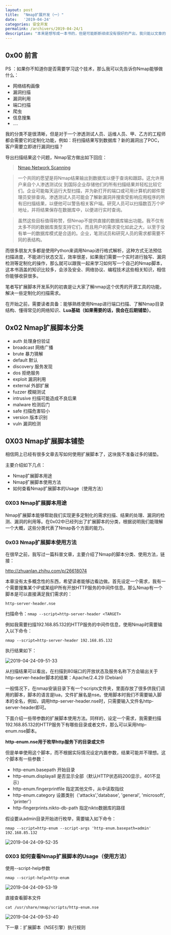 ```yaml
---
layout: post
title:  "Nmap扩展开发（一）"
date:   '2019-04-24'
categories: 安全开发
permalink: /archivers/2019-04-24/1
description: "本来是想写成一本书的，但是可能断断续续没有很好的产出，我只能以文章的形式分享出来了，希望我的研究成果能够给大家带来便利。—— 作者：倾旋"
---
```


## 0x00 前言

PS ：如果你不知道你是否需要学习这个技术，那么我可以先告诉你Nmap能够做什么：

- 网络结构画像
- 漏洞扫描
- 漏洞利用
- 端口扫描
- 爬虫
- 信息搜集
- ....


我的分类不是很清晰，但是对于一个渗透测试人员、运维人员、甲、乙方的工程师都会需要它的定制化功能，例如：将扫描结果写到数据库？新的漏洞出了POC，客户需要立即进行漏洞扫描？

导出扫描结果这个问题，Nmap官方做出如下回应：


> [Nmap Network Scanning](https://link.zhihu.com/?target=https%3A//nmap.org/book/output-formats-output-to-database.html)

> 一个共同的愿望是将Nmap结果输出到数据库以便于查询和跟踪。这允许用户来自个人渗透测试仪 到国际企业存储他们的所有扫描结果并轻松比较它们。企业可能每天运行大型扫描，并为新打开的端口或可用计算机的邮件管理员安排查询。渗透测试人员可能会了解新漏洞并搜索受影响应用程序的所有旧扫描结果，以便他可以警告相关客户端。研究人员可以扫描数百万个IP地址，并将结果保存在数据库中，以便进行实时查询。

> 虽然这些目标值得称赞，但Nmap不提供直接的数据库输出功能。我不仅有太多不同的数据库类型支持它们，而且用户的需求变化如此之大，以至于没有单一的数据库模式是合适的。企业，笔测试员和研究人员的需求都需要不同的表结构。



而很多朋友大多都是使用Python来调用Nmap进行格式解析，这种方式无法预估扫描进度，不能进行状态交互，效率很差，如果我们需要一个实时进行独写、漏洞检测等定制化的操作，那么就可以跟我一起来学习如何写一个自己的Nmap脚本，这本书涵盖的知识比较多，会涉及安全、网络协议、编程技术这些相关知识，相信你能够收获很多。

笔者写扩展脚本开发系列的初衷是让大家了解nmap这个优秀的开源工具的功能，解决一些定制化的扫描需求。

在开始之前，需要读者具备：能够熟练使用Nmap进行端口扫描、了解Nmap目录结构、懂得常见的网络知识、**Lua基础（如果需要的话，我会在后期铺垫）**。

## 0x02 Nmap扩展脚本分类

* auth	处理身份验证
* broadcast 网络广播
* brute	暴力猜解
* default	默认
* discovery	服务发现
* dos	拒绝服务
* exploit	漏洞利用
* external	外部扩展
* fuzzer	模糊测试
* intrusive	扫描可能造成不良后果
* malware	检测后门
* safe	扫描危害较小
* version	版本识别
* vuln 漏洞检测

## 0X03 Nmap扩展脚本铺垫

相信网上已经有很多文章去写如何使用扩展脚本了，这块我不准备过多的铺垫。

主要介绍如下几点：

* Nmap扩展脚本用途
* Nmap扩展脚本使用方法
* 如何查看Nmap扩展脚本的Usage（使用方法）


### 0X03 Nmap扩展脚本用途

Nmap扩展脚本能够帮助我们实现更多定制化的需求扫描、结果的处理、漏洞的检测、漏洞的利用等。在0x02中已经列出了扩展脚本的分类，根据说明我们能理解一个大概，这些分类代表了Nmap各个方面的能力。

### 0x03 Nmap扩展脚本使用方法

在很早之前，我写过一篇科普文章，主要介绍了Nmap的脚本分类、使用方法，链接：

http://zhuanlan.zhihu.com/p/26618074

本章没有太多概念性的东西，希望读者能够边看边做。首先设定一个需求，我有一个需要搜集某个IP或某组IP所有开放HTTP服务的中间件信息。那么Nmap有一个脚本是可以直接满足我们需求的：

`http-server-header.nse`

扫描命令：`nmap --script=http-server-header <TARGET>`

例如我需要扫描192.168.85.132的HTTP服务的中间件信息，使用Nmap时需要输入以下命令：

`nmap --script=http-server-header 192.168.85.132`

执行结果如下：

![2019-04-24-09-51-33](https://rvn0xsy.oss-cn-shanghai.aliyuncs.com/db99a742aa12877dc9461564c924787e.png)

从扫描结果可以看出，在扫描到80端口的开放状态及服务名称下方会输出关于http-server-header脚本的结果：Apache/2.4.29 (Debian)

一般情况下，在nmap安装目录下有一个scripts文件夹，里面存放了很多供我们调用的脚本，脚本的语言是lua，文件扩展名是nse。使用脚本时我们不需要输入脚本的全名，例如，调用http-server-header.nse时，只需要输入文件名http-server-header即可。

下面介绍一些带参数的扩展脚本使用方法。同样的，设定一个需求，我需要扫描192.168.85.132的HTTP服务下有哪些目录或者文件，那么可以采用http-enum.nse脚本。

**http-enum.nse用于枚举http服务下的目录或文件**

但是单单使用这个脚本，而不根据实际情况设定内置参数，结果可能并不理想。这个脚本有一些参数：

* http-enum.basepath 开始目录
* http-enum.displayall 是否显示全部（默认HTTP状态码200显示，401不显示）
* http-enum.fingerprintfile 指定其他文件，从中读取指纹
* http-enum.category 设置类别（'attacks','database', 'general', 'microsoft', 'printer'）
* http-fingerprints.nikto-db-path 指定nikto数据库的路径

假设要从admin目录开始进行枚举，需要输入如下命令：

`nmap --script=http-enum --script-args 'http-enum.basepath=admin'
192.168.85.132`

![2019-04-24-09-52-35](https://rvn0xsy.oss-cn-shanghai.aliyuncs.com/c5f35088a8ddc8cc8fe69c6141d5788f.png)

### 0X03 如何查看Nmap扩展脚本的Usage（使用方法）

使用--script-help参数

`nmap --script-help=http-enum`

![2019-04-24-09-53-19](https://rvn0xsy.oss-cn-shanghai.aliyuncs.com/64917c02298f74e1d714b1ae8c6b42d4.png)

直接查看脚本文件

`cat /usr/share/nmap/scripts/http-enum.nse`

![2019-04-24-09-53-40](https://rvn0xsy.oss-cn-shanghai.aliyuncs.com/6de01f3103c731b321e75a2debb315a7.png)

下一章：扩展脚本（NSE引擎）执行规则